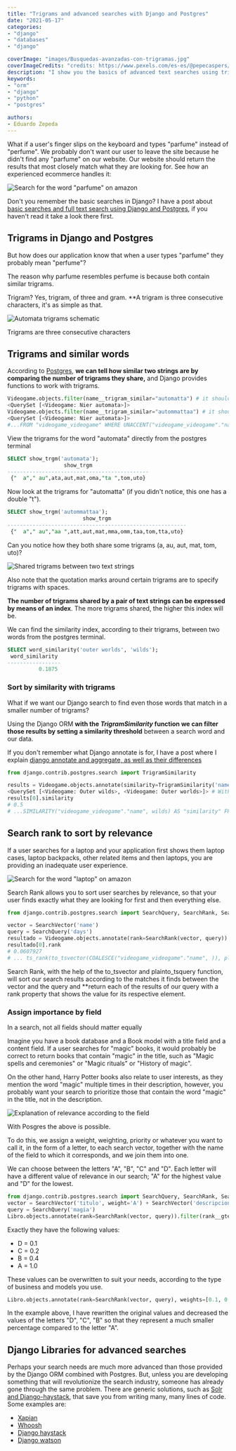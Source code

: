 ```yaml
---
title: "Trigrams and advanced searches with Django and Postgres"
date: "2021-05-17"
categories:
- "django"
- "databases" 
- "django"

coverImage: "images/Busquedas-avanzadas-con-trigramas.jpg"
coverImageCredits: "credits: https://www.pexels.com/es-es/@pepecaspers/"
description: "I show you the basics of advanced text searches using trigrams and similarity indices and others, using Django and Postgres."
keywords:
- "orm"
- "django"
- "python"
- "postgres"

authors:
- Eduardo Zepeda
---
```


What if a user's finger slips on the keyboard and types "parfume" instead of "perfume". We probably don't want our user to leave the site because he didn't find any "parfume" on our website. Our website should return the results that most closely match what they are looking for. See how an experienced ecommerce handles it:

![Search for the word "parfume" on amazon](images/busquedaLaptopAmazon.gif)

Don't you remember the basic searches in Django? I have a post about [basic searches and full text search using Django and Postgres](/en/full-text-search-and-searches-with-django-and-postgres/), if you haven't read it take a look there first.

## Trigrams in Django and Postgres

But how does our application know that when a user types "parfume" they probably mean "perfume"?

The reason why parfume resembles perfume is because both contain similar trigrams.

Trigram? Yes, trigram, of three and gram. **A trigram is three consecutive characters, it's as simple as that.

![Automata trigrams schematic](images/trigramas.jpg)

Trigrams are three consecutive characters

## Trigrams and similar words

According to [Postgres](https://www.postgresql.org/docs/12/pgtrgm.html), **we can tell how similar two strings are by comparing the number of trigrams they share,** and Django provides functions to work with trigrams.

```python
Videogame.objects.filter(name__trigram_similar="automatta") # it should say automata
<QuerySet [<Videogame: Nier automata>]>
Videogame.objects.filter(name__trigram_similar="autommattaa") # it should say automata
<QuerySet [<Videogame: Nier automata>]>
#...FROM "videogame_videogame" WHERE UNACCENT("videogame_videogame"."name") % UNACCENT(autommata)
```

View the trigrams for the word "automata" directly from the postgres terminal

```sql
SELECT show_trgm('automata');
                  show_trgm                  
---------------------------------------------
 {"  a"," au",ata,aut,mat,oma,"ta ",tom,uto}
```

Now look at the trigrams for "automatta" (if you didn't notice, this one has a double "t").

```sql
SELECT show_trgm('autommattaa');
                        show_trgm                        
---------------------------------------------------------
 {"  a"," au","aa ",att,aut,mat,mma,omm,taa,tom,tta,uto}
```

Can you notice how they both share some trigrams (a, au, aut, mat, tom, uto)?

![Shared trigrams between two text strings](images/TrigramasCompartidos.png)

Also note that the quotation marks around certain trigrams are to specify trigrams with spaces.

**The number of trigrams shared by a pair of text strings can be expressed by means of an index**. The more trigrams shared, the higher this index will be.

We can find the similarity index, according to their trigrams, between two words from the postgres terminal.

```sql
SELECT word_similarity('outer worlds', 'wilds');
 word_similarity 
-----------------
          0.1875
```

### Sort by similarity with trigrams

What if we want our Django search to find even those words that match in a smaller number of trigrams?

Using the Django ORM **with the _TrigramSimilarity_ function we can filter those results by setting a similarity threshold** between a search word and our data.

If you don't remember what Django annotate is for, I have a post where I explain [django annotate and aggregate, as well as their differences](/en/django-annotate-and-aggregate-explained/)

```python
from django.contrib.postgres.search import TrigramSimilarity

results = Videogame.objects.annotate(similarity=TrigramSimilarity('name', 'wilds'), ).filter(similarity__gt=0.1).order_by('-similarity')
<QuerySet [<Videogame: Outer wilds>, <Videogame: Outer worlds>]> # With a similarity index of 0.1, the words wilds y worlds match
results[0].similarity
# 0.5
# ...SIMILARITY("videogame_videogame"."name", wilds) AS "similarity" FROM "videogame_videogame" WHERE SIMILARITY("videogame_videogame"."name", wilds) > 0.1 ORDER BY "similarity" DESC
```

## Search rank to sort by relevance

If a user searches for a laptop and your application first shows them laptop cases, laptop backpacks, other related items and then laptops, you are providing an inadequate user experience.

![Search for the word "laptop" on amazon](images/busquedaLaptopAmazon.gif)

Search Rank allows you to sort user searches by relevance, so that your user finds exactly what they are looking for first and then everything else.

```python
from django.contrib.postgres.search import SearchQuery, SearchRank, SearchVector

vector = SearchVector('name')
query = SearchQuery('days')
resultado = Videogame.objects.annotate(rank=SearchRank(vector, query)).order_by('-rank')
resultado[0].rank
# 0.0607927
# ... ts_rank(to_tsvector(COALESCE("videogame_videogame"."name", )), plainto_tsquery(days)) AS "rank" FROM "videogame_videogame" ORDER BY "rank" DESC
```

Search Rank, with the help of the to_tsvector and plainto_tsquery function, will sort our search results according to the matches it finds between the vector and the query and **return each of the results of our query with a rank property that shows the value for its respective element.

### Assign importance by field

In a search, not all fields should matter equally

Imagine you have a book database and a Book model with a title field and a content field. If a user searches for "magic" books, it would probably be correct to return books that contain "magic" in the title, such as "Magic spells and ceremonies" or "Magic rituals" or "History of magic".

On the other hand, Harry Potter books also relate to user interests, as they mention the word "magic" multiple times in their description, however, you probably want your search to prioritize those that contain the word "magic" in the title, not in the description.

![Explanation of relevance according to the field](images/ExplicacionRelevancia.jpg)

With Posgres the above is possible.

To do this, we assign a weight, weighting, priority or whatever you want to call it, in the form of a letter, to each search vector, together with the name of the field to which it corresponds, and we join them into one.

We can choose between the letters "A", "B", "C" and "D". Each letter will have a different value of relevance in our search; "A" for the highest value and "D" for the lowest.

```python
from django.contrib.postgres.search import SearchQuery, SearchRank, SearchVector
vector = SearchVector('titulo', weight='A') + SearchVector('descripcion', weight='B')
query = SearchQuery('magia')
Libro.objects.annotate(rank=SearchRank(vector, query)).filter(rank__gte=0.3).order_by('rank')
```

Exactly they have the following values:

* D = 0.1
* C = 0.2
* B = 0.4
* A = 1.0

These values can be overwritten to suit your needs, according to the type of business and models you use.

```python
Libro.objects.annotate(rank=SearchRank(vector, query), weights=[0.1, 0.2, 0.3, 0.9]).filter(rank__gte=0.3).order_by('rank').filter(rank__gte=0.3).order_by('rank')
```

In the example above, I have rewritten the original values and decreased the values of the letters "D", "C", "B" so that they represent a much smaller percentage compared to the letter "A".

## Django Libraries for advanced searches

Perhaps your search needs are much more advanced than those provided by the Django ORM combined with Postgres. But, unless you are developing something that will revolutionize the search industry, someone has already gone through the same problem. There are generic solutions, such as [Solr and Django-haystack](/en/searches-with-solr-with-django-haystack/), that save you from writing many, many lines of code. Some examples are:

* [Xapian](https://xapian.org/)
* [Whoosh](https://whoosh.readthedocs.io/en/latest/intro.html)
* [Django haystack](https://django-haystack.readthedocs.io/en/master/index.html)
* [Django watson](https://github.com/etianen/django-watson)